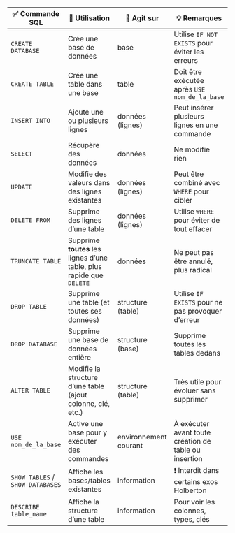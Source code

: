 | ✅ **Commande SQL**               | 🎯 **Utilisation**                                                   | 🧱 **Agit sur**       | 💡 **Remarques**                                      |
| -------------------------------- | -------------------------------------------------------------------- | --------------------- | ----------------------------------------------------- |
| `CREATE DATABASE`                | Crée une base de données                                             | base                  | Utilise `IF NOT EXISTS` pour éviter les erreurs       |
| `CREATE TABLE`                   | Crée une table dans une base                                         | table                 | Doit être exécutée après `USE nom_de_la_base`         |
| `INSERT INTO`                    | Ajoute une ou plusieurs lignes                                       | données (lignes)      | Peut insérer plusieurs lignes en une commande         |
| `SELECT`                         | Récupère des données                                                 | données               | Ne modifie rien                                       |
| `UPDATE`                         | Modifie des valeurs dans des lignes existantes                       | données (lignes)      | Peut être combiné avec `WHERE` pour cibler            |
| `DELETE FROM`                    | Supprime des lignes d’une table                                      | données (lignes)      | Utilise `WHERE` pour éviter de tout effacer           |
| `TRUNCATE TABLE`                 | Supprime **toutes** les lignes d’une table, plus rapide que `DELETE` | données               | Ne peut pas être annulé, plus radical                 |
| `DROP TABLE`                     | Supprime une table (et toutes ses données)                           | structure (table)     | Utilise `IF EXISTS` pour ne pas provoquer d’erreur    |
| `DROP DATABASE`                  | Supprime une base de données entière                                 | structure (base)      | Supprime toutes les tables dedans                     |
| `ALTER TABLE`                    | Modifie la structure d’une table (ajout colonne, clé, etc.)          | structure (table)     | Très utile pour évoluer sans supprimer                |
| `USE nom_de_la_base`             | Active une base pour y exécuter des commandes                        | environnement courant | À exécuter avant toute création de table ou insertion |
| `SHOW TABLES` / `SHOW DATABASES` | Affiche les bases/tables existantes                                  | information           | ❗ Interdit dans certains exos Holberton               |
| `DESCRIBE table_name`            | Affiche la structure d’une table                                     | information           | Pour voir les colonnes, types, clés                   |
